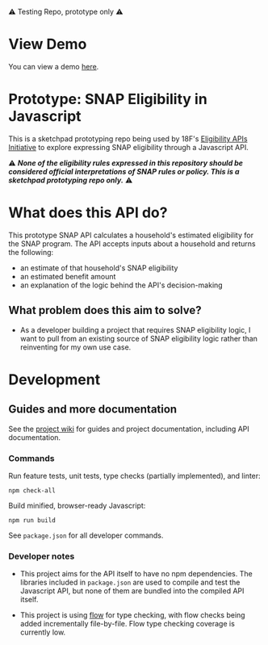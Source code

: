 :warning: Testing Repo, prototype only :warning:

# View Demo

You can view a demo [here](benmolin.github.io/screener).

# Prototype: SNAP Eligibility in Javascript

This is a sketchpad prototyping repo being used by 18F's [Eligibility APIs Initiative](https://github.com/18F/eligibility-rules-service/blob/master/README.md) to explore expressing SNAP eligibility through a Javascript API.

:warning: ***None of the eligibility rules expressed in this repository should be considered official interpretations of SNAP rules or policy. This is a sketchpad prototyping repo only.*** :warning:

# What does this API do?

This prototype SNAP API calculates a household's estimated eligibility for the SNAP program. The API accepts inputs about a household and returns the following:

+ an estimate of that household's SNAP eligibility
+ an estimated benefit amount
+ an explanation of the logic behind the API's decision-making

## What problem does this aim to solve?

* As a developer building a project that requires SNAP eligibility logic, I want to pull from an existing source of SNAP eligibility logic rather than reinventing for my own use case.

# Development

## Guides and more documentation

See the [project wiki](https://github.com/18f/snap-js-api-prototype/wiki) for guides and project documentation, including API documentation.

### Commands

Run feature tests, unit tests, type checks (partially implemented), and linter:

```
npm check-all
```

Build minified, browser-ready Javascript:

```
npm run build
```

See `package.json` for all developer commands.

### Developer notes

+ This project aims for the API itself to have no npm dependencies. The libraries included in `package.json` are used to compile and test the Javascript API, but none of them are bundled into the compiled API itself.

+ This project is using [flow](https://flow.org/) for type checking, with flow checks being added incrementally file-by-file. Flow type checking coverage is currently low.
